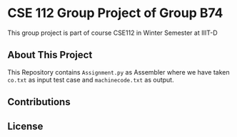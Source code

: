 # CSE 112 Group Project of Group B74 

This group project is part of course CSE112 in Winter Semester at IIIT-D

## About This Project

This Repository contains ``Assignment.py`` as Assembler where we have taken ``co.txt`` as input test case and ``machinecode.txt`` as output. 

## Contributions



## License
